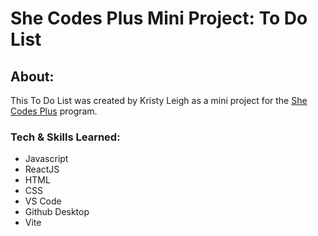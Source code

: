 # She Codes Plus Mini Project: To Do List

## About:
This To Do List was created by Kristy Leigh as a mini project for the [She Codes Plus](https://www.shecodes.com.au/) program.<br>

### Tech & Skills Learned: 
* Javascript
* ReactJS
* HTML
* CSS
* VS Code
* Github Desktop
* Vite